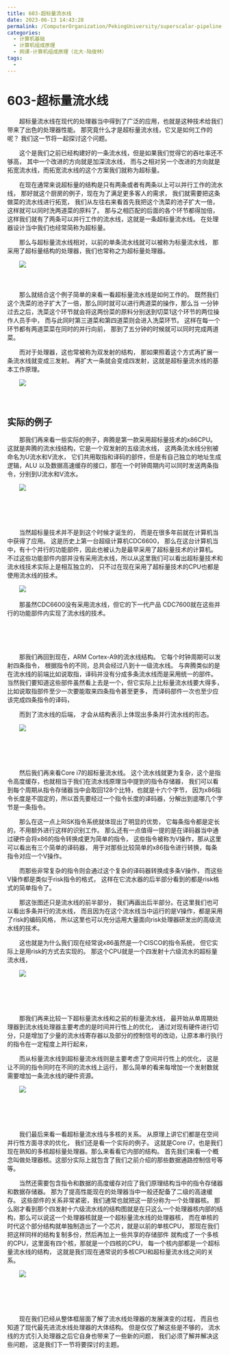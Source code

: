 ```yaml
---
title: 603-超标量流水线
date: 2023-06-13 14:43:28
permalink: /ComputerOrganization/PekingUniversity/superscalar-pipeline
categories:
  - 计算机基础
  - 计算机组成原理
  - 网课-计算机组成原理（北大-陆俊林）
tags:
  - 
---
```

# 603-超标量流水线

　　超标量流水线在现代的处理器当中得到了广泛的应用，也就是这种技术给我们带来了出色的处理器性能。 那究竟什么才是超标量流水线，它又是如何工作的呢？ 我们这一节将一起探讨这个问题。
<!-- more -->
　　这个是我们之前已经构建好的一条流水线，但是如果我们觉得它的吞吐率还不够高， 其中一个改进的方向就是加深流水线， 而与之相对另一个改进的方向就是拓宽流水线，而拓宽流水线的这个方案我们就称为超标量。 

　　在现在通常来说超标量的结构是只有两条或者有两条以上可以并行工作的流水线， 那好就这个厨房的例子，现在为了满足更多客人的需求， 我们就需要把这条做菜的流水线进行拓宽， 我们从左往右来看首先我把这个洗菜的池子扩大一倍，这样就可以同时洗两道菜的原料了。 那与之相匹配的后面的各个环节都得加倍， 这样我们就有了两条可以并行工作的流水线，这就是一条超标量流水线。 在处理器设计当中我们也经常简称为超标量。

　　那么与超标量流水线相对，以前的单条流水线就可以被称为标量流水线， 那采用了超标量结构的处理器，我们也常称之为超标量处理器。 

　　![](https://image.peterjxl.com/blog/image-20220920223126-1iptiiy.png)

　　‍

　　那么就结合这个例子简单的来看一看超标量流水线是如何工作的。 既然我们这个洗菜的池子扩大了一倍，那么同时就可以进行两道菜的操作，那么当 一分钟过去之后，洗菜这个环节就会将这两份菜的原料分别送到切菜1这个环节的两位操作人员手中， 而与此同时第三道菜和第四道菜则会进入洗菜环节。 这样在每一个环节都有两道菜菜在同时的并行向前， 那到了五分钟的时候就可以同时完成两道菜。 

　　而对于处理器，这也常被称为双发射的结构， 那如果照着这个方式再扩展一条流水线就变成三发射。 再扩大一条就会变成四发射，这就是超标量流水线的基本工作原理。 

　　![](https://image.peterjxl.com/blog/image-20220920224352-v4qea95.png)

　　‍

## 实际的例子

　　那我们再来看一些实际的例子，奔腾是第一款采用超标量技术的x86CPU。 这就是奔腾的流水线结构，它是一个双发射的五级流水线， 这两条流水线分别被命名为U流水和V流水， 它们共用取指和译码的部件，但是有自己独立的地址生成逻辑，ALU 以及数据高速缓存的接口，那在一个时钟周期内可以同时发送两条指令，分别到U流水和V流水。 

　　![](https://image.peterjxl.com/blog/image-20220920224441-vwdefys.png)

　　‍

　　‍

　　当然超标量技术并不是到这个时候才诞生的， 而是在很多年前就在计算机当中获得了应用。 这是历史上第一台超级计算机CDC6600， 那么在这台计算机当中，有十个并行的功能部件，因此也被认为是最早采用了超标量技术的计算机。 不过这些功能部件内部并没有采用流水线，所以从这里我们可以看出超标量技术和流水线技术实际上是相互独立的， 只不过在现在采用了超标量技术的CPU也都是使用流水线的技术。 

　　![](https://image.peterjxl.com/blog/image-20220920224526-qdtyyok.png)

　　那虽然CDC6600没有采用流水线，但它的下一代产品 CDC7600就在这些并行的功能部件内实现了流水线的技术。 

　　‍

　　‍

　　那我们再回到现在，ARM Cortex-A9的流水线结构。 它每个时钟周期可以发射四条指令， 根据指令的不同，总共会经过八到十一级流水线。 与奔腾类似的是在流水线的前端比如说取指，译码并没有分成多条流水线而是采用统一的部件。 当然我们要知道这些部件虽然看上去是一个，但它实际上比标量流水线要大得多， 比如说取指部件至少一次要能取来四条指令甚至更多， 而译码部件一次也至少应该完成四条指令的译码，

　　而到了流水线的后端， 才会从结构表示上体现出多条并行流水线的形态。 

　　![](https://image.peterjxl.com/blog/image-20220920224621-onxsj09.png)

　　‍

　　‍

　　然后我们再来看Core i7的超标量流水线。 这个流水线就更为复杂，这个是指令高度缓存，也就相当于我们在流水线原理当中提到的指令存储器， 我们可以看到每个周期从指令存储器当中会取回128个比特，也就是十六个字节， 因为x86指令长度是不固定的，所以首先要经过一个指令长度的译码器，分解出到底哪几个字节是一条指令。 

　　那么在这一点上RISK指令系统就体现出了明显的优势， 它每条指令都是定长的，不用额外进行这样的识别工作。 那么还有一点值得一提的是在译码器当中通过硬件会将x86的指令转换成更为简单的指令， 这些指令被称为V操作，那从这里可以看出有三个简单的译码器， 用于对那些比较简单的x86指令进行转换，每条指令对应一个V操作。 

　　而那些非常复杂的指令则会通过这个复杂的译码器转换成多条V操作， 而这些V操作都是类似于risk指令的格式， 这样在它流水器的后半部分看到的都是risk格式的简单指令了。 

　　那这张图还只是流水线的前半部分， 我们再画出后半部分。在这里我们也可以看出多条并行的流水线， 而且因为在这个流水线当中运行的是V操作，都是采用了risk的编码风格， 所以这里也可以充分运用大量面向risk处理器研发出的高级流水线的技术。 

　　这也就是为什么我们现在经常说x86虽然是一个CISCO的指令系统， 但它实际上是用risk的方式去实现的。 那这个CPU就是一个四发射十六级流水的超标量流水线， 

　　![](https://image.peterjxl.com/blog/image-20220920224823-nygx91f.png)

　　‍

　　‍

　　那我们再来比较一下超标量流水线和之前的标量流水线， 最开始从单周期处理器到流水线处理器主要考虑的是时间并行性上的优化， 通过对现有硬件进行切分，只是增加了少量的流水线寄存器以及部分的控制信号的改动，让原本串行执行的指令在一定程度上并行起来， 

　　而从标量流水线到超标量流水线则是主要考虑了空间并行性上的优化， 这是让不同的指令同时在不同的流水线上运行， 那么简单的看来每增加一个发射数就需要增加一条流水线的硬件资源。 

　　![](https://image.peterjxl.com/blog/image-20220920224913-7cjrpdk.png)

　　‍

　　‍

　　我们最后来看一看超标量流水线与多核的关系。 从原理上讲它们都是在空间并行性方面寻求的优化， 我们还是看一个实际的例子。 这就是Core i7，也是我们现在熟知的多核超标量处理器。那么来看看它内部的结构。 首先我们来看一个概念叫做处理器核。这部分实际上就包含了我们之前介绍的那些数据通路控制信号等等。 

　　当然还需要包含指令和数据的高度缓存对应了我们原理结构当中的指令存储器和数据存储器。 那为了提高性能现在的处理器当中一般还配备了二级的高速缓存。 这些部件的关系非常紧密，我们通常也就把这一部分称为一个处理器核。 那么刚才看到那个四发射十六级流水线的结构图就是在只这么一个处理器核内部的结构，那么可以说这一个处理器核就是一个超标量流水线的处理器核， 而在单核的时代这个部分结构就单独制造出了一个芯片，就是以前的单核CPU， 那现在我们把这样同样的结构复制多份，然后再加上一些共享的存储部件 就构成了一个多核的CPU，这里面有四个核，那就是一个四核的CPU， 每一个核内部都是一个超标量流水线的结构， 这就是我们现在通常说的多核CPU和超标量流水线之间的关系。

　　![](https://image.peterjxl.com/blog/image-20220920225051-kf3ge06.png)

　　‍

　　‍

　　现在我们已经从整体框层面了解了流水线处理器的发展演变的过程， 而且也知道了现代最先进流水线处理器的大体结构。 但是仅仅了解这些是不够的， 流水线的方式引入处理器之后它自身也带来了一些新的问题， 我们必须了解并解决这些问题， 这是我们下一节将要探讨的主题。
